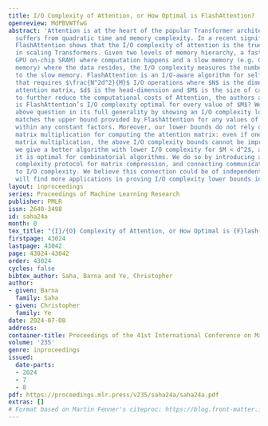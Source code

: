 ```yaml
---
title: I/O Complexity of Attention, or How Optimal is FlashAttention?
openreview: MdPBVWTfwG
abstract: 'Attention is at the heart of the popular Transformer architecture, yet
  suffers from quadratic time and memory complexity. In a recent significant development,
  FlashAttention shows that the I/O complexity of attention is the true bottleneck
  in scaling Transformers. Given two levels of memory hierarchy, a fast cache (e.g.
  GPU on-chip SRAM) where computation happens and a slow memory (e.g. GPU high-bandwidth
  memory) where the data resides, the I/O complexity measures the number of accesses
  to the slow memory. FlashAttention is an I/O-aware algorithm for self-attention
  that requires $\frac{N^2d^2}{M}$ I/O operations where $N$ is the dimension of the
  attention matrix, $d$ is the head-dimension and $M$ is the size of cache. Naturally,
  to further reduce the computational costs of Attention, the authors ask the question:
  is FlashAttention’s I/O complexity optimal for every value of $M$? We resolve the
  above question in its full generality by showing an I/O complexity lower bound that
  matches the upper bound provided by FlashAttention for any values of $M \geq d^2$
  within any constant factors. Moreover, our lower bounds do not rely on using combinatorial
  matrix multiplication for computing the attention matrix: even if one uses fast
  matrix multiplication, the above I/O complexity bounds cannot be improved. Further,
  we give a better algorithm with lower I/O complexity for $M < d^2$, and show that
  it is optimal for combinatorial algorithms. We do so by introducing a new communication
  complexity protocol for matrix compression, and connecting communication complexity
  to I/O complexity. We believe this connection could be of independent interest and
  will find more applications in proving I/O complexity lower bounds in future.'
layout: inproceedings
series: Proceedings of Machine Learning Research
publisher: PMLR
issn: 2640-3498
id: saha24a
month: 0
tex_title: "{I}/{O} Complexity of Attention, or How Optimal is {F}lash{A}ttention?"
firstpage: 43024
lastpage: 43042
page: 43024-43042
order: 43024
cycles: false
bibtex_author: Saha, Barna and Ye, Christopher
author:
- given: Barna
  family: Saha
- given: Christopher
  family: Ye
date: 2024-07-08
address:
container-title: Proceedings of the 41st International Conference on Machine Learning
volume: '235'
genre: inproceedings
issued:
  date-parts:
  - 2024
  - 7
  - 8
pdf: https://proceedings.mlr.press/v235/saha24a/saha24a.pdf
extras: []
# Format based on Martin Fenner's citeproc: https://blog.front-matter.io/posts/citeproc-yaml-for-bibliographies/
---
```

